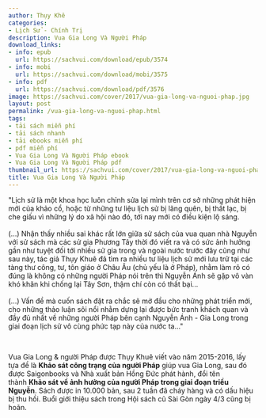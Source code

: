 ```yaml
---
author: Thụy Khê
categories:
- Lịch Sử - Chính Trị
description: Vua Gia Long Và Người Pháp
download_links:
- info: epub
  url: https://sachvui.com/download/epub/3574
- info: mobi
  url: https://sachvui.com/download/mobi/3575
- info: pdf
  url: https://sachvui.com/download/pdf/3576
image: https://sachvui.com/cover/2017/vua-gia-long-va-nguoi-phap.jpg
layout: post
permalink: /vua-gia-long-va-nguoi-phap.html
tags:
- tải sách miễn phí
- tải sách nhanh
- tải ebooks miễn phí
- pdf miễn phí
- Vua Gia Long Và Người Pháp ebook
- Vua Gia Long Và Người Pháp pdf
thumbnail_url: https://sachvui.com/cover/2017/vua-gia-long-va-nguoi-phap.jpg
title: Vua Gia Long Và Người Pháp
---
```


 <div class="item-desc text-justify"> <p>"Lịch sử là một khoa học luôn chỉnh sửa lại mình trên cơ sở những phát hiện mới của khảo cổ, hoặc từ những tư liệu lịch sử bị lãng quên, bị thất lạc, bị che giấu vì những lý do xã hội nào đó, tới nay mới có điều kiện lộ sáng.<br><br>(...) Nhận thấy nhiều sai khác rất lớn giữa sử sách của vua quan nhà Nguyễn với sử sách mà các sử gia Phương Tây thời đó viết ra và có sức ảnh hưởng gần như tuyệt đối tới nhiều sử gia trong và ngoài nước trước đây cũng như sau này, tác giả Thụy Khuê đã tìm ra nhiều tư liệu lịch sử mới lưu trữ tại các tàng thư công, tư, tôn giáo ở Châu Âu (chủ yếu là ở Pháp), nhằm làm rõ có đúng là không có những người Pháp nói trên thì Nguyễn Ánh sẽ gặp vô vàn khó khăn khi chống lại Tây Sơn, thậm chí còn có thất bại...<br><br>(...) Vấn đề mà cuốn sách đặt ra chắc sẽ mở đầu cho những phát triển mới, cho những thảo luận sôi nổi nhằm dựng lại được bức tranh khách quan và đầy đủ nhất về những người Pháp bên cạnh Nguyễn Ánh - Gia Long trong giai đoạn lịch sử vô cùng phức tạp này của nước ta..."</p><p> </p><p>Vua Gia Long &amp; người Pháp được Thụy Khuê viết vào năm 2015-2016, lấy tựa đề là <strong>Khảo sát công trạng của người Pháp</strong> giúp vua Gia Long, sau đó được Saigonbooks và Nhà xuất bản Hồng Đức phát hành, đổi tên thành <strong>Khảo sát về ảnh hưởng của người Pháp trong giai đoạn triều Nguyễn</strong>. Sách được in 10.000 bản, sau 2 tuần đã cháy hàng và có dấu hiệu bị thu hồi. Buổi giới thiệu sách trong Hội sách cũ Sài Gòn ngày 4/3 cũng bị hoãn. </p> </div>
